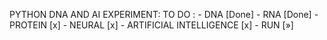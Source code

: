 PYTHON DNA AND AI EXPERIMENT:
TO DO : 
     - DNA [Done]
     - RNA [Done]
     - PROTEIN  [x]
     - NEURAL [x]
     - ARTIFICIAL INTELLIGENCE [x]
     - RUN [»]